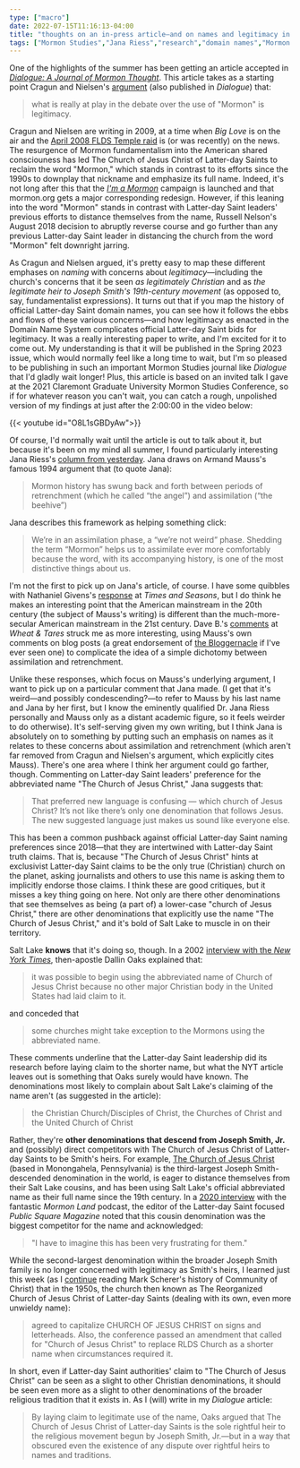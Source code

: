 ```yaml
---
type: ["macro"]
date: 2022-07-15T11:16:13-04:00
title: "thoughts on an in-press article—and on names and legitimacy in Mormonism"
tags: ["Mormon Studies","Jana Riess","research","domain names","Mormon fundamentalism","The Church of Jesus Christ of Latter-day Saints","Mormonism","legitimacy","Ryan Cragun","Russell Nelson","Dallin Oaks","Bloggernacle","exclusivism","Community of Christ","Mark Scherer","Smith-Rigdon movement"]
---
```

One of the highlights of the summer has been getting an article accepted in *[Dialogue: A Journal of Mormon Thought](https://www.dialoguejournal.com/)*. This article takes as a starting point Cragun and Nielsen's [argument](https://scholarlypublishingcollective.org/uip/dial/article/42/1/65/249839/Fighting-over-Mormon-Media-Coverage-of-the-FLDS) (also published in *Dialogue*) that:

> what is really at play in the debate over the use of "Mormon" is legitimacy.

Cragun and Nielsen are writing in 2009, at a time when *Big Love* is on the air and the [April 2008 FLDS Temple raid](https://en.wikipedia.org/wiki/YFZ_Ranch#April_2008_raid) is (or was recently) on the news. The resurgence of Mormon fundamentalism into the American shared consciouness has led The Church of Jesus Christ of Latter-day Saints to reclaim the word "Mormon," which stands in contrast to its efforts since the 1990s to downplay that nickname and emphasize its full name. Indeed, it's not long after this that the *[I'm a Mormon](https://en.wikipedia.org/wiki/I%27m_a_Mormon)* campaign is launched and that mormon.org gets a major corresponding redesign. However, if this leaning into the word "Mormon" stands in contrast with Latter-day Saint leaders' previous efforts to distance themselves from the name, Russell Nelson's August 2018 decision to abruptly reverse course and go further than any previous Latter-day Saint leader in distancing the church from the word "Mormon" felt downright jarring.

As Cragun and Nielsen argued, it's pretty easy to map these different emphases on *naming* with concerns about *legitimacy*—including the church's concerns that it be seen *as legitimately Christian* and as *the legitimate heir to Joseph Smith's 19th-century movement* (as opposed to, say, fundamentalist expressions). It turns out that if you map the history of official Latter-day Saint domain names, you can see how it follows the ebbs and flows of these various concerns—and how legitimacy as enacted in the Domain Name System complicates official Latter-day Saint bids for legitimacy. It was a really interesting paper to write, and I'm excited for it to come out. My understanding is that it will be published in the Spring 2023 issue, which would normally feel like a long time to wait, but I'm so pleased to be publishing in such an important Mormon Studies journal like *Dialogue* that I'd gladly wait longer! Plus, this article is based on an invited talk I gave at the 2021 Claremont Graduate University Mormon Studies Conference, so if for whatever reason you can't wait, you can catch a rough, unpolished version of my findings at just after the 2:00:00 in the video below:

{{< youtube id="O8L1sGBDyAw">}}

Of course, I'd normally wait until the article is out to talk about it, but because it's been on my mind all summer, I found particularly interesting Jana Riess's [column from yesterday](https://religionnews.com/2022/07/14/oh-now-i-get-it-purging-the-word-mormon-is-a-bid-for-the-mainstream/). Jana draws on Armand Mauss's famous 1994 argument that (to quote Jana): 

> Mormon history has swung back and forth between periods of retrenchment (which he called “the angel”) and assimilation (“the beehive”)

Jana describes this framework as helping something click: 

> We’re in an assimilation phase, a “we’re not weird” phase. Shedding the term “Mormon” helps us to assimilate ever more comfortably because the word, with its accompanying history, is one of the most distinctive things about us.

I'm not the first to pick up on Jana's article, of course. I have some quibbles with Nathaniel Givens's [response](https://www.timesandseasons.org/index.php/2022/07/not-assimilation-but-alliance/) at *Times and Seasons*, but I do think he makes an interesting point that the American mainstream in the 20th century (the subject of Mauss's writing) is different than the much-more-secular American mainstream in the 21st century. Dave B.'s [comments](https://wheatandtares.org/2022/07/15/retrenchment-masquerading-as-assimilation/) at *Wheat & Tares* struck me as more interesting, using Mauss's own comments on blog posts (a great endorsement of [the Bloggernacle](https://en.wikipedia.org/wiki/Mormon_blogosphere) if I've ever seen one) to complicate the idea of a simple dichotomy between assimilation and retrenchment. 

Unlike these responses, which focus on Mauss's underlying argument, I want to pick up on a particular comment that Jana made. (I get that it's weird—and possibly condescending?—to refer to Mauss by his last name and Jana by her first, but I know the eminently qualified Dr. Jana Riess personally and Mauss only as a distant academic figure, so it feels weirder to do otherwise). It's self-serving given my own writing, but I think Jana is absolutely on to something by putting such an emphasis on names as it relates to these concerns about assimilation and retrenchment (which aren't far removed from Cragun and Nielsen's argument, which explicitly cites Mauss). There's one area where I think her argument could go farther, though. Commenting on Latter-day Saint leaders' preference for the abbreviated name "The Church of Jesus Christ," Jana suggests that: 

> That preferred new language is confusing — which church of Jesus Christ? It’s not like there’s only one denomination that follows Jesus. The new suggested language just makes us sound like everyone else.

This has been a common pushback against official Latter-day Saint naming preferences since 2018—that they are intertwined with Latter-day Saint truth claims. That is, because "The Church of Jesus Christ" hints at exclusivist Latter-day Saint claims to be the only true (Christian) church on the planet, asking journalists and others to use this name is asking them to implicitly endorse those claims. I think these are good critiques, but it misses a key thing going on here. Not only are there other denominations that see themselves as being (a part of) a lower-case "church of Jesus Christ," there are other denominations that explicitly use the name "The Church of Jesus Christ," and it's bold of Salt Lake to muscle in on their territory. 

Salt Lake **knows** that it's doing so, though. In a 2002 [interview with the *New York Times*](https://www.nytimes.com/2001/02/19/us/adapting-mormon-to-emphasize-christianity.html), then-apostle Dallin Oaks explained that:

> it was possible to begin using the abbreviated name of Church of Jesus Christ because no other major Christian body in the United States had laid claim to it. 

and conceded that 

> some churches might take exception to the Mormons using the abbreviated name.

These comments underline that the Latter-day Saint leadership did its research before laying claim to the shorter name, but what the NYT article leaves out is something that Oaks surely would have known. The denominations most likely to complain about Salt Lake's claiming of the name aren't (as suggested in the article):

> the Christian Church/Disciples of Christ, the Churches of Christ and the United Church of Christ

Rather, they're **other denominations that descend from Joseph Smith, Jr.** and (possibly) direct competitors with The Church of Jesus Christ of Latter-day Saints to be Smith's heirs. For example, [The Church of Jesus Christ](https://thechurchofjesuschrist.org/) (based in Monongahela, Pennsylvania) is the third-largest Joseph Smith-descended denomination in the world, is eager to distance themselves from their Salt Lake cousins, and has been using Salt Lake's official abbreviated name as their full name since the 19th century. In a [2020 interview](https://www.sltrib.com/religion/2020/09/23/mormon-land-how-media/) with the fantastic *Mormon Land* podcast, the editor of the Latter-day Saint focused *Public Square Magazine* noted that this cousin denomination was the biggest competitor for the name and acknowledged: 

> "I have to imagine this has been very frustrating for them."

While the second-largest denomination within the broader Joseph Smith family is no longer concerned with legitimacy as Smith's heirs, I learned just this week (as I [continue](https://spencergreenhalgh.com/communities/joseph-jesus-and-fundamentalism/) reading Mark Scherer's history of Community of Christ) that in the 1950s, the church then known as The Reorganized Church of Jesus Christ of Latter-day Saints (dealing with its own, even more unwieldy name):

> agreed to capitalize CHURCH OF JESUS CHRIST on signs and letterheads. Also, the conference passed an amendment that called for "Church of Jesus Christ" to replace RLDS Church as a shorter name when circumstances required it.

In short, even if Latter-day Saint authorities' claim to "The Church of Jesus Christ" can be seen as a slight to other Christian denominations, it should be seen even more as a slight to other denominations of the broader religious tradition that it exists in. As I (will) write in my *Dialogue* article: 

> By laying claim to legitimate use of the name, Oaks argued that The Church of Jesus Christ of Latter-day Saints is the sole rightful heir to the religious movement begun by Joseph Smith, Jr.—but in a way that obscured even the existence of any dispute over rightful heirs to names and traditions. 

